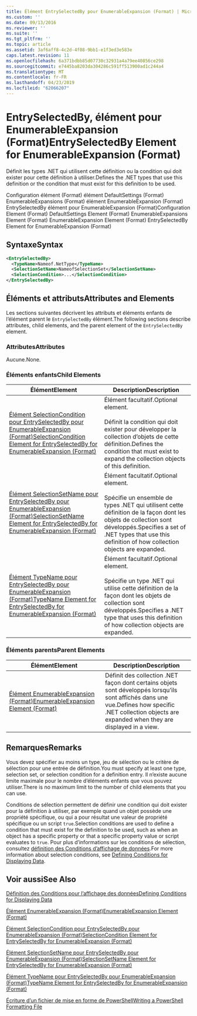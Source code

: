 ```yaml
---
title: Élément EntrySelectedBy pour EnumerableExpansion (Format) | Microsoft Docs
ms.custom: ''
ms.date: 09/13/2016
ms.reviewer: ''
ms.suite: ''
ms.tgt_pltfrm: ''
ms.topic: article
ms.assetid: 3af6aff8-4c2d-4f08-9bb1-e1f3ed3e583e
caps.latest.revision: 11
ms.openlocfilehash: 6a371bdbb85d07730c32931a4a79ee40856ce298
ms.sourcegitcommit: e7445ba8203da304286c591ff513900ad1c244a4
ms.translationtype: MT
ms.contentlocale: fr-FR
ms.lasthandoff: 04/23/2019
ms.locfileid: "62066207"
---
```

# <a name="entryselectedby-element-for-enumerableexpansion-format"></a><span data-ttu-id="c6828-102">EntrySelectedBy, élément pour EnumerableExpansion (Format)</span><span class="sxs-lookup"><span data-stu-id="c6828-102">EntrySelectedBy Element for EnumerableExpansion (Format)</span></span>

<span data-ttu-id="c6828-103">Définit les types .NET qui utilisent cette définition ou la condition qui doit exister pour cette définition à utiliser.</span><span class="sxs-lookup"><span data-stu-id="c6828-103">Defines the .NET types that use this definition or the condition that must exist for this definition to be used.</span></span>

<span data-ttu-id="c6828-104">Configuration élément (Format) élément DefaultSettings (Format) EnumerableExpansions (Format) élément EnumerableExpansion (Format) EntrySelectedBy élément pour EnumerableExpansion (Format)</span><span class="sxs-lookup"><span data-stu-id="c6828-104">Configuration Element (Format) DefaultSettings Element (Format) EnumerableExpansions Element (Format) EnumerableExpansion Element (Format) EntrySelectedBy Element for EnumerableExpansion (Format)</span></span>

## <a name="syntax"></a><span data-ttu-id="c6828-105">Syntaxe</span><span class="sxs-lookup"><span data-stu-id="c6828-105">Syntax</span></span>

```xml
<EntrySelectedBy>
  <TypeName>Nameof.NetType</TypeName>
  <SelectionSetName>NameofSelectionSet</SelectionSetName>
  <SelectionCondition>...</SelectionCondition>
</EntrySelectedBy>
```

## <a name="attributes-and-elements"></a><span data-ttu-id="c6828-106">Éléments et attributs</span><span class="sxs-lookup"><span data-stu-id="c6828-106">Attributes and Elements</span></span>

<span data-ttu-id="c6828-107">Les sections suivantes décrivent les attributs et éléments enfants de l’élément parent le `EntrySelectedBy` élément.</span><span class="sxs-lookup"><span data-stu-id="c6828-107">The following sections describe attributes, child elements, and the parent element of the `EntrySelectedBy` element.</span></span>

### <a name="attributes"></a><span data-ttu-id="c6828-108">Attributes</span><span class="sxs-lookup"><span data-stu-id="c6828-108">Attributes</span></span>

<span data-ttu-id="c6828-109">Aucune.</span><span class="sxs-lookup"><span data-stu-id="c6828-109">None.</span></span>

### <a name="child-elements"></a><span data-ttu-id="c6828-110">Éléments enfants</span><span class="sxs-lookup"><span data-stu-id="c6828-110">Child Elements</span></span>

|<span data-ttu-id="c6828-111">Élément</span><span class="sxs-lookup"><span data-stu-id="c6828-111">Element</span></span>|<span data-ttu-id="c6828-112">Description</span><span class="sxs-lookup"><span data-stu-id="c6828-112">Description</span></span>|
|-------------|-----------------|
|[<span data-ttu-id="c6828-113">Élément SelectionCondition pour EntrySelectedBy pour EnumerableExpansion (Format)</span><span class="sxs-lookup"><span data-stu-id="c6828-113">SelectionCondition Element for EntrySelectedBy for EnumerableExpansion (Format)</span></span>](./selectioncondition-element-for-entryselectedby-for-enumerableexpansion-format.md)|<span data-ttu-id="c6828-114">Élément facultatif.</span><span class="sxs-lookup"><span data-stu-id="c6828-114">Optional element.</span></span><br /><br /> <span data-ttu-id="c6828-115">Définit la condition qui doit exister pour développer la collection d’objets de cette définition.</span><span class="sxs-lookup"><span data-stu-id="c6828-115">Defines the condition that must exist to expand the collection objects of this definition.</span></span>|
|[<span data-ttu-id="c6828-116">Élément SelectionSetName pour EntrySelectedBy pour EnumerableExpansion (Format)</span><span class="sxs-lookup"><span data-stu-id="c6828-116">SelectionSetName Element for EntrySelectedBy for EnumerableExpansion (Format)</span></span>](./selectionsetname-element-for-entryselectedby-for-enumerableexpansion-format.md)|<span data-ttu-id="c6828-117">Élément facultatif.</span><span class="sxs-lookup"><span data-stu-id="c6828-117">Optional element.</span></span><br /><br /> <span data-ttu-id="c6828-118">Spécifie un ensemble de types .NET qui utilisent cette définition de la façon dont les objets de collection sont développés.</span><span class="sxs-lookup"><span data-stu-id="c6828-118">Specifies a set of .NET types that use this definition of how collection objects are expanded.</span></span>|
|[<span data-ttu-id="c6828-119">Élément TypeName pour EntrySelectedBy pour EnumerableExpansion (Format)</span><span class="sxs-lookup"><span data-stu-id="c6828-119">TypeName Element for EntrySelectedBy for EnumerableExpansion (Format)</span></span>](./typename-element-for-entryselectedby-for-enumerableexpansion-format.md)|<span data-ttu-id="c6828-120">Élément facultatif.</span><span class="sxs-lookup"><span data-stu-id="c6828-120">Optional element.</span></span><br /><br /> <span data-ttu-id="c6828-121">Spécifie un type .NET qui utilise cette définition de la façon dont les objets de collection sont développés.</span><span class="sxs-lookup"><span data-stu-id="c6828-121">Specifies a .NET type that uses this definition of how collection objects are expanded.</span></span>|

### <a name="parent-elements"></a><span data-ttu-id="c6828-122">Éléments parents</span><span class="sxs-lookup"><span data-stu-id="c6828-122">Parent Elements</span></span>

|<span data-ttu-id="c6828-123">Élément</span><span class="sxs-lookup"><span data-stu-id="c6828-123">Element</span></span>|<span data-ttu-id="c6828-124">Description</span><span class="sxs-lookup"><span data-stu-id="c6828-124">Description</span></span>|
|-------------|-----------------|
|[<span data-ttu-id="c6828-125">Élément EnumerableExpansion (Format)</span><span class="sxs-lookup"><span data-stu-id="c6828-125">EnumerableExpansion Element (Format)</span></span>](./enumerableexpansion-element-format.md)|<span data-ttu-id="c6828-126">Définit des collection .NET façon dont certains objets sont développés lorsqu’ils sont affichés dans une vue.</span><span class="sxs-lookup"><span data-stu-id="c6828-126">Defines how specific .NET collection objects are expanded when they are displayed in a view.</span></span>|

## <a name="remarks"></a><span data-ttu-id="c6828-127">Remarques</span><span class="sxs-lookup"><span data-stu-id="c6828-127">Remarks</span></span>

<span data-ttu-id="c6828-128">Vous devez spécifier au moins un type, jeu de sélection ou le critère de sélection pour une entrée de définition.</span><span class="sxs-lookup"><span data-stu-id="c6828-128">You must specify at least one type, selection set, or selection condition for a definition entry.</span></span> <span data-ttu-id="c6828-129">Il n’existe aucune limite maximale pour le nombre d’éléments enfants que vous pouvez utiliser.</span><span class="sxs-lookup"><span data-stu-id="c6828-129">There is no maximum limit to the number of child elements that you can use.</span></span>

<span data-ttu-id="c6828-130">Conditions de sélection permettent de définir une condition qui doit exister pour la définition à utiliser, par exemple quand un objet possède une propriété spécifique, ou qui a pour résultat une valeur de propriété spécifique ou un script `true`.</span><span class="sxs-lookup"><span data-stu-id="c6828-130">Selection conditions are used to define a condition that must exist for the definition to be used, such as when an object has a specific property or that a specific property value or script evaluates to `true`.</span></span> <span data-ttu-id="c6828-131">Pour plus d’informations sur les conditions de sélection, consultez [définition des Conditions d’affichage de données](./defining-conditions-for-displaying-data.md).</span><span class="sxs-lookup"><span data-stu-id="c6828-131">For more information about selection conditions, see [Defining Conditions for Displaying Data](./defining-conditions-for-displaying-data.md).</span></span>

## <a name="see-also"></a><span data-ttu-id="c6828-132">Voir aussi</span><span class="sxs-lookup"><span data-stu-id="c6828-132">See Also</span></span>

[<span data-ttu-id="c6828-133">Définition des Conditions pour l’affichage des données</span><span class="sxs-lookup"><span data-stu-id="c6828-133">Defining Conditions for Displaying Data</span></span>](./defining-conditions-for-displaying-data.md)

[<span data-ttu-id="c6828-134">Élément EnumerableExpansion (Format)</span><span class="sxs-lookup"><span data-stu-id="c6828-134">EnumerableExpansion Element (Format)</span></span>](./enumerableexpansion-element-format.md)

[<span data-ttu-id="c6828-135">Élément SelectionCondition pour EntrySelectedBy pour EnumerableExpansion (Format)</span><span class="sxs-lookup"><span data-stu-id="c6828-135">SelectionCondition Element for EntrySelectedBy for EnumerableExpansion (Format)</span></span>](./selectioncondition-element-for-entryselectedby-for-enumerableexpansion-format.md)

[<span data-ttu-id="c6828-136">Élément SelectionSetName pour EntrySelectedBy pour EnumerableExpansion (Format)</span><span class="sxs-lookup"><span data-stu-id="c6828-136">SelectionSetName Element for EntrySelectedBy for EnumerableExpansion (Format)</span></span>](./selectionsetname-element-for-entryselectedby-for-enumerableexpansion-format.md)

[<span data-ttu-id="c6828-137">Élément TypeName pour EntrySelectedBy pour EnumerableExpansion (Format)</span><span class="sxs-lookup"><span data-stu-id="c6828-137">TypeName Element for EntrySelectedBy for EnumerableExpansion (Format)</span></span>](./typename-element-for-entryselectedby-for-enumerableexpansion-format.md)

[<span data-ttu-id="c6828-138">Écriture d’un fichier de mise en forme de PowerShell</span><span class="sxs-lookup"><span data-stu-id="c6828-138">Writing a PowerShell Formatting File</span></span>](./writing-a-powershell-formatting-file.md)
